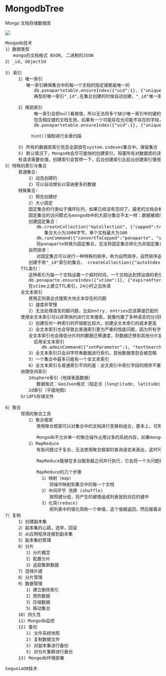 # MongodbTree
Mongo 文档存储数据库

![](https://i.imgur.com/fXnMvOA.png)

<pre>
Mongodb技术
1）数据类型
   mongo的文档格式 BSON, 二进制的JSON
2）_id, ObjectId
   
3) 索引
     1）唯一索引
        唯一索引确保集合中的每一个文档的指定键都是唯一的
           db.ponapartetable.ensureIndex({"uid":1}, {"unique":true})
           典型的唯一索引"_id",在集合创建的时候自动创建，"_id"唯一索引不能被删除，其他唯一索引都是可以删除的 

     2）稀疏索引
           唯一索引会把null看做值，所以无法将多个缺少唯一索引中的键的文档插入到集合中，然而，有些情况下，你可能希望唯一索引只对
           包含相应键的文档生效，如果有一个可能存在也可能不存在的字段，但是当它存在时，它必须是唯一的，这时就可以将unique和sparse选项组合在一起使用
           db.ponapartetable.ensureIndex({"uid":1}, {"unique":true, "sparse":true})
           
          hint()强制进行全表扫描

     3) 所有的数据库索引信息全部放在system.indexes集合中，保留集合
     5) 默认情况下，Mongodb会尽可能快的创建索引，阻塞所有对数据库的读请求和写请求，一直到索引创建成功，如果希望在创建索引时仍能处理请求，可通过创建索引时指定backgroud选项，
     有请求需要处理，创建索引会暂停一下，后台创建索引比前台创建索引慢很多
5）特殊的索引与集合
     普通集合:
	     1）动态创建的
		 2）可以自动增长以容纳更多的数据
     特殊集合:
         1）预先创建好
         2）大小固定
         固定集合的行类似于循环队列，如果已经没有空间了，最老的文档会被删除用以释放空间，新插入的文档会占据这块空间.
         固定集合的访问模式与mongodb中的大部分集合不太一样：数据被顺序写入磁盘上的固定空间，因为它们在磁盘上的访问速度非常快，固定集合可以用来记录日志
         创建固定集合：
            db.createCollection("myCollection", {"capped":true, "size":1000, "max":100})
	           集合大小为1000字节，单个文档最大为100
	        db.runCommand({"convertToCapped":"ponaparte", "size":10000})
	        将ponaparte转换为固定集合，无法将固定集合转化为非固定集合
         自然排序：
            对固定集合可以进行一种特殊的排序，称为自然排序，自然排序返回的结果就是集合中文档在磁盘上的顺序 
         创建不带"_id"索引的集合， createCollection({"autoIndexId":false})
	  TTL索引：
		 这种索引为每一个文档设置一个超时时间，一个文档达到预设值的老化时间之后就会被删除，这种索引对于缓存问题非常有用
         db.ponaparte.ensureIndex({"utime":1}, {"expireAfterSecs":60 * 60 * 24})
         在utime上建立TTL索引，24小时之后失效
      全文本索引
         使用正则表达式搜索大块文本存在的问题
         1）速度非常慢
	     2）无法处理语言的额问题，比如entry, entries应该算是匹配的
      使用全文本索引可以非常快的进行文本搜索，就像内置了多种语言的分词机制的支持一样
         1）创建任何一种索引的开销都比较大，创建全文本索引的成本更高
         2）全文本索引也会导致比普通索引更为严重的性能问题，因为所有字符串都需要被分解，分词，并且保存到一个地方，因此可能会发现全文本索引的集合的写入速度比其他集合要查，
         全文本索引也会降低分片时的数据迁移速度，将数据迁移到其他分片是，所有文本都需要重新进行索引
           启用全文本索引
              db.adminCommand({"setParameter":1, "textSearchEnabled":1})
         3）全文本索引只会对字符串数据进行索引，其他数据类型会被忽略	 
         5）一个集合中最多只能有一个全文本索引
         6）全文本索引与普通索引不同的是：全文索引中索引字段的顺序不重要，重要的是索引字段的权重，一经创建，权重不可修改，可以通过删除索引方式修改权重
      地理空间索引
         2dsphere索引（地球表面数据）
	        数据格式：GeoJson格式（指定点（longtitude, latitude），线，所变形）
	     2d索引（平面地图）	
      GridFS存储文件
               
6）聚合
      常用的聚合工具
         1）聚合框架
            使用聚合框架可以对集合中的文档进行变换和组合，基本上，可用多个构件创建一个管道(pipeline)，用于对一连串的文档进行处理，这些构件包括筛选(filtering)，投射(projecting),分组（grouping）， 限制(limiting)和跳过(skipping)
 
            Mongodb不允许单一的聚合操作占用过多的系统内存，如果mongodb发现某个聚合操作占用了超过20%内存，这个操作就会被直接输出错误
         2）MapReduce
            有些问题过于复杂，无法使用聚合框架的查询语言来表达，这时可以使用MapReduce，MapReduce使用js作为查询语言，js作为查询语言，因此它能够表达任意复杂的逻辑，然而MapReduce非常慢，不应该用在实时的数据分析中。
 
            MapReduce能够在多台服务器之间并行执行，它会将一个大问题拆分为多个小问题，将多个小问题发送到不同机器上，每台机器只负责完成一部分工作，所有机器都完成后，再将这些零碎的解决方案合并为一个完整的解决方案
           
            MapReduce的几个步骤
              1）映射（map）
	             将操作映射到集合中的每一个文档
	          2）中间环节 洗牌 (shuffle)
	             按照键分组，将产生的键值组成列表放到对应的键中
	          3）化简(reduce)
                 把列表中的值化简称一个单值，这个值被返回，然后接着进行洗牌，直到每个键的列表只有一个值为止，这个值就是最终结果
7）复制
     1）创建副本集
     2）副本集的心跳，选举，回滚
     3）从应用程序连接到副本集
     5）副本集的管理
     6）分片
        1）分片概念
        2）配置分片
        3）追踪集群数据
     7）选择片键
     8）分片管理
     9）数据管理
        1）建立删除索引
        2）预热数据
        3）压缩数据
        5）移动集合
     10）持久性
     11）Mongodb监控
     12) 备份
        1) 文件系统快照
        2) 复制数据文件
        3) 对副本集进行备份
        5) 对分片集群进行备份
     13) Mongodb环境部署
</pre>

<pre>
SequoiaDB技术
</pre>
